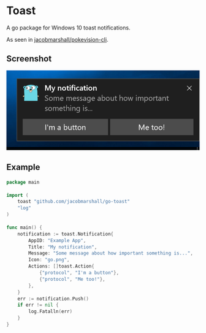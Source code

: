 # Toast

A go package for Windows 10 toast notifications.

As seen in [jacobmarshall/pokevision-cli](https://github.com/jacobmarshall/pokevision-cli).

## Screenshot

![Screenshot](./screenshot.png)

## Example

```go
package main

import (
    toast "github.com/jacobmarshall/go-toast"
    "log"
)

func main() {
    notification := toast.Notification{
        AppID: "Example App",
        Title: "My notification",
        Message: "Some message about how important something is...",
        Icon: "go.png",
        Actions: []toast.Action{
            {"protocol", "I'm a button"},
            {"protocol", "Me too!"},
        },
    }
    err := notification.Push()
    if err != nil {
        log.Fatalln(err)
    }
}
```
